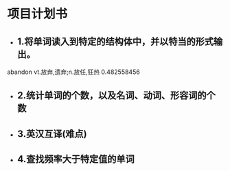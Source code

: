 # 项目计划书

* ## 1.将单词读入到特定的结构体中，并以特当的形式输出。
abandon
vt.放弃,遗弃;n.放任,狂热
0.482558456

* ## 2.统计单词的个数，以及名词、动词、形容词的个数

* ## 3.英汉互译(难点)

* ## 4.查找频率大于特定值的单词